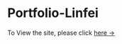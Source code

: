 # Portfolio-Linfei
To View the site, please click [here &rarr;](https://sleepingfelisnigripes.github.io/Portfolio-Linfei/)